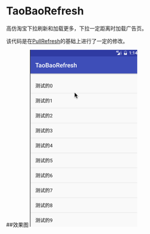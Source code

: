# TaoBaoRefresh
高仿淘宝下拉刷新和加载更多，下拉一定距离时加载广告页。

该代码是在[PullRefresh](https://github.com/dalong982242260/PullRefresh)的基础上进行了一定的修改。


##效果图
![image](https://github.com/dalong982242260/TaoBaoRefresh/blob/master/gif/taobao.gif?raw=true)



